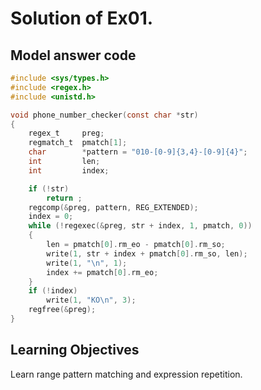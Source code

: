 # Solution of Ex01.

## Model answer code

```c
#include <sys/types.h>
#include <regex.h>
#include <unistd.h>

void phone_number_checker(const char *str)
{
	regex_t 	preg;
	regmatch_t	pmatch[1];
	char  		*pattern = "010-[0-9]{3,4}-[0-9]{4}";
	int 		len;
	int			index;

	if (!str)
		return ;
	regcomp(&preg, pattern, REG_EXTENDED);
	index = 0;
	while (!regexec(&preg, str + index, 1, pmatch, 0))
	{
		len = pmatch[0].rm_eo - pmatch[0].rm_so;
		write(1, str + index + pmatch[0].rm_so, len);
		write(1, "\n", 1);
		index += pmatch[0].rm_eo;
	}
	if (!index)
		write(1, "KO\n", 3);
	regfree(&preg);
}
```

## Learning Objectives

Learn range pattern matching and expression repetition.
